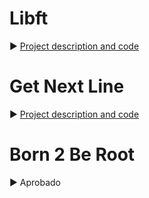 
# Libft
► [Project description and code](https://github.com/Barbafebles/42-course/tree/main/libft)

# Get Next Line
► [Project description and code](https://github.com/Barbafebles/42-course/tree/main/get_next_line)

# Born 2 Be Root
► Aprobado
